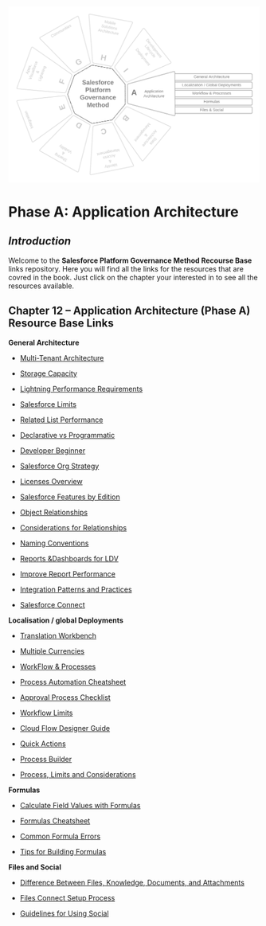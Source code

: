 <p align="center">
  <img src="https://github.com/SalesforcePlatformGovernanceMethod/phase-a/blob/dfc0367d0b69c5b2f8f1d018044e6391a363ed23/images/phase-a.png" title="Phase A">
</p>

<p align='center'>
  <h1>Phase A: Application Architecture</h1>
</p>

## _Introduction_

Welcome to the **Salesforce Platform Governance Method Recourse Base** links repository. Here you will find all the links for the resources that are covred in the book. Just click on the chapter your interested in to see all the resources available.

## **Chapter 12 – Application Architecture (Phase A) Resource Base Links**

**General Architecture**

- [Multi-Tenant Architecture](https://developer.salesforce.com/page/Multi_Tenant_Architecture)

- [Storage Capacity](https://help.salesforce.com/articleView?id=sf.overview_storage.htm&type=5)

- [Lightning Performance Requirements](https://help.salesforce.com/articleView?id=sf.console2_technical_requirements.htm&type=5)

- [Salesforce Limits](https://developer.salesforce.com/docs/atlas.en-us.salesforce_app_limits_cheatsheet.meta/salesforce_app_limits_cheatsheet/salesforce_app_limits_overview.htm)

- [Related List Performance](https://help.salesforce.com/articleView?id=Inefficient-Related-Lists&language=en_US&type=1)

- [Declarative vs Programmatic](https://developer.salesforce.com/blogs/engineering/2014/12/forcedotcom-declarative-development.html)

- [Developer Beginner](https://trailhead.salesforce.com/content/learn/trails/force_com_dev_beginner)

- [Salesforce Org Strategy](https://developer.salesforce.com/blogs/developer-relations/2014/10/enterprise-architecture-multi-org-strategy.html)

- [Licenses Overview](https://help.salesforce.com/articleView?id=users_licenses_overview.htm&type=0)

- [Salesforce Features by Edition](https://help.salesforce.com/s/articleView?id=sf.overview_limits_general.htm&type=5)

- [Object Relationships](https://help.salesforce.com/articleView?id=sf.overview_of_custom_object_relationships.htm&type=5)

- [Considerations for Relationships](https://help.salesforce.com/s/articleView?id=sf.relationships_considerations.htm&type=5)

- [Naming Conventions](https://salesforce.quip.com/MW5cAPVwat8k#JCIACA8Q963)

- [Reports &Dashboards for LDV](https://developer.salesforce.com/blogs/engineering/2013/08/designing-dashboards-and-reports-for-force-com-implementations-with-large-data-volumes)

- [Improve Report Performance](https://help.salesforce.com/s/articleView?id=sf.improving_report_performance.htm&type=5)

- [Integration Patterns and Practices](https://developer.salesforce.com/docs/atlas.en-us.integration_patterns_and_practices.meta/integration_patterns_and_practices/integ_pat_intro_overview.htm)

- [Salesforce Connect](https://developer.salesforce.com/docs/atlas.en-us.apexcode.meta/apexcode/apex_connector_top.htm)

**Localisation / global Deployments**

- [Translation Workbench](https://resources.docs.salesforce.com/198/latest/en-us/sfdc/pdf/salesforce_workbench_cheatsheet.pdf)

- [Multiple Currencies](https://help.salesforce.com/s/articleView?id=admin_currency.htm&type=5&language=en_US)

- [WorkFlow & Processes](https://help.salesforce.com/s/articleView?id=sf.process_which_tool.htm&type=5)

- [Process Automation Cheatsheet](http://resources.docs.salesforce.com/rel1/doc/en-us/static/pdf/SF_Process_Automation_cheatsheet_web.pdf)

- [Approval Process Checklist](https://developer.salesforce.com/docs/atlas.en-us.salesforce_approvals_cheatsheet.meta/salesforce_approvals_cheatsheet/approvals_checklist.htm)

- [Workflow Limits](https://help.salesforce.com/s/articleView?id=sf.workflow_limits.htm&type=5)

- [Cloud Flow Designer Guide](https://developer.salesforce.com/docs/atlas.en-us.salesforce_vpm_guide.meta/salesforce_vpm_guide/vpm_intro.htm)

- [Quick Actions](https://help.salesforce.com/s/articleView?id=sf.actions_overview.htm&type=5)

- [Process Builder](https://help.salesforce.com/s/articleView?id=sf.process_overview.htm&type=5)

- [Process, Limits and Considerations](https://help.salesforce.com/s/articleView?id=sf.process_considerations.htm&type=5)

**Formulas**

- [Calculate Field Values with Formulas](https://help.salesforce.com/s/articleView?id=sf.customize_formuladef.htm&type=5)

- [Formulas Cheatsheet](https://resources.docs.salesforce.com/rel1/doc/en-us/static/pdf/SF_Formulas_Developer_cheatsheet_web.pdf)

- [Common Formula Errors](https://help.salesforce.com/s/articleView?id=sf.fixing_formula_errors.htm&type=5)

- [Tips for Building Formulas](https://help.salesforce.com/s/articleView?id=sf.tips_on_building_formulas.htm&type=5)

**Files and Social**

- [Difference Between Files, Knowledge, Documents, and Attachments](https://help.salesforce.com/s/articleView?id=sf.collab_files_differences.htm&type=5)

- [Files Connect Setup Process](https://help.salesforce.com/s/articleView?id=sf.admin_files_connect_overview.htm&type=5)

- [Guidelines for Using Social](https://help.salesforce.com/s/articleView?id=sf.social_networks_guidelines.htm&type=5)
